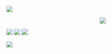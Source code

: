 <p align="center">

![](https://files.catbox.moe/5wvdyl.png)
</p>

<p align="center">

 <img src="https://files.catbox.moe/zrswe8.png"/>
</p>

<p align="center">

[![](https://files.catbox.moe/qx8wbm.png)](https://rentry.co/weza)  [![](https://files.catbox.moe/0nvlsz.png)](https://retrospring.net/@chibana)  [![](https://files.catbox.moe/5h74c2.png)](https://mio.atabook.org)
</p>

<p align="center">

 ![](https://files.catbox.moe/8wvcdv.png)
</p>

